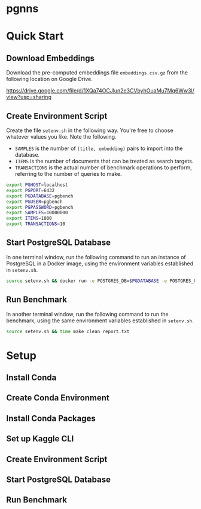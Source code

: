 # pgnns

# Quick Start #

## Download Embeddings ##

Download the pre-computed embeddings file `embeddings.csv.gz` from the following location on Google Drive.

https://drive.google.com/file/d/1XQa74OCJlun2e3CVbyhOuaMu7Mq6Ww3l/view?usp=sharing

## Create Environment Script ##

Create the file `setenv.sh` in the following way.  You're free to choose whatever values you like.  Note the following.

  * `SAMPLES` is the number of `(title, embedding)` pairs to import into the database.
  * `ITEMS` is the number of documents that can be treated as search targets.
  * `TRANSACTIONS` is the actual number of benchmark operations to perform, referring to the number of queries to make.

```sh
export PGHOST=localhost
export PGPORT=6432
export PGDATABASE=pgbench
export PGUSER=pgbench
export PGPASSWORD=pgbench
export SAMPLES=10000000
export ITEMS=1000
export TRANSACTIONS=10
```

## Start PostgreSQL Database ##

In one terminal window, run the following command to run an instance of PostgreSQL in a Docker image, using the environment variables established in `setenv.sh`.

```sh
source setenv.sh && docker run -e POSTGRES_DB=$PGDATABASE -e POSTGRES_USER=$PGUSER -e POSTGRES_PASSWORD=$PGPASSWORD -p $PGPORT:5432 postgres:13.2
```

## Run Benchmark ##

In another terminal window, run the following command to run the benchmark, using the same environment variables established in `setenv.sh`.

```sh
source setenv.sh && time make clean report.txt 
```

# Setup #

## Install Conda ##

## Create Conda Environment ##

## Install Conda Packages ##

## Set up Kaggle CLI ##

## Create Environment Script ##

## Start PostgreSQL Database ##

## Run Benchmark ##
